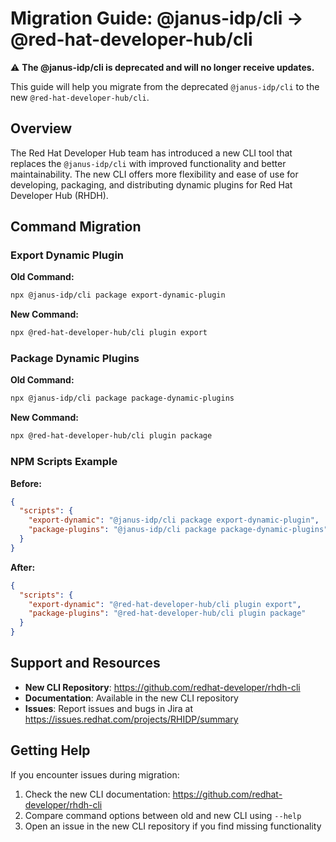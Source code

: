 # Migration Guide: @janus-idp/cli → @red-hat-developer-hub/cli

⚠️ **The @janus-idp/cli is deprecated and will no longer receive updates.**

This guide will help you migrate from the deprecated `@janus-idp/cli` to the new `@red-hat-developer-hub/cli`.

## Overview

The Red Hat Developer Hub team has introduced a new CLI tool that replaces the `@janus-idp/cli` with improved functionality and better maintainability. The new CLI offers more flexibility and ease of use for developing, packaging, and distributing dynamic plugins for Red Hat Developer Hub (RHDH).

## Command Migration

### Export Dynamic Plugin

**Old Command:**
```bash
npx @janus-idp/cli package export-dynamic-plugin
```

**New Command:**
```bash
npx @red-hat-developer-hub/cli plugin export
```

### Package Dynamic Plugins

**Old Command:**
```bash
npx @janus-idp/cli package package-dynamic-plugins
```

**New Command:**
```bash
npx @red-hat-developer-hub/cli plugin package
```

### NPM Scripts Example

**Before:**
```json
{
  "scripts": {
    "export-dynamic": "@janus-idp/cli package export-dynamic-plugin",
    "package-plugins": "@janus-idp/cli package package-dynamic-plugins"
  }
}
```

**After:**
```json
{
  "scripts": {
    "export-dynamic": "@red-hat-developer-hub/cli plugin export",
    "package-plugins": "@red-hat-developer-hub/cli plugin package"
  }
}
```

## Support and Resources

- **New CLI Repository**: https://github.com/redhat-developer/rhdh-cli
- **Documentation**: Available in the new CLI repository
- **Issues**: Report issues and bugs in Jira at https://issues.redhat.com/projects/RHIDP/summary

## Getting Help

If you encounter issues during migration:

1. Check the new CLI documentation: https://github.com/redhat-developer/rhdh-cli
2. Compare command options between old and new CLI using `--help`
3. Open an issue in the new CLI repository if you find missing functionality
